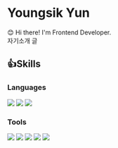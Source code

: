 <h1>Youngsik Yun</h1>
😊 Hi there! I'm Frontend Developer.<br/>
자기소개 글
<br/>
<h2>👍Skills</h2>
<seciton>
  <h3>Languages</h3>
  <div>
    <img src="https://img.shields.io/badge/Html5-E34F26?style=flat-square&logo=Html5&logoColor=white"/>
    <img src="https://img.shields.io/badge/CSS3-1572B6?style=flat-square&logo=Css3&logoColor=white"/>
    <img src="https://img.shields.io/badge/Javascript-F7DF1E?style=flat-square&logo=Javascript&logoColor=white"/>
  </div>
</seciton>
<section>
  <h3>Tools</h3>
  <div>
    <img src="https://img.shields.io/badge/Photoshop-31A8FF?style=flat-square&logo=AdobePhotoshop&logoColor=white"/>
    <img src="https://img.shields.io/badge/Illustrator-FF9A00?style=flat-square&logo=AdobeIllustrator&logoColor=white"/>
    <img src="https://img.shields.io/badge/VisualStudioCode-007ACC?style=flat-square&logo=VisualStudioCode&logoColor=white"/>
    <img src="https://img.shields.io/badge/Figma-F24E1E?style=flat-square&logo=Figma&logoColor=white"/>
    <img src="https://img.shields.io/badge/Git-F05032?style=flat-square&logo=Git&logoColor=white"/>
  </div>
</section>


